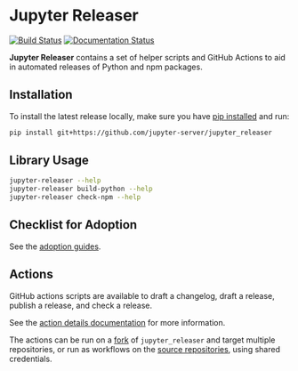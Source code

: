 # Jupyter Releaser

[![Build Status](https://github.com/jupyter-server/jupyter_releaser/actions/workflows/test.yml/badge.svg?query=branch%3Amain++)](https://github.com/jupyter-server/jupyter_releaser/actions/workflows/test.yml/badge.svg?query=branch%3Amain++)
[![Documentation Status](https://readthedocs.org/projects/jupyter-releaser/badge/?version=latest)](http://jupyter-releaser.readthedocs.io/en/latest/?badge=latest)

**Jupyter Releaser** contains a set of helper scripts and GitHub Actions to aid in automated releases of Python and npm packages.

## Installation

To install the latest release locally, make sure you have
[pip installed](https://pip.readthedocs.io/en/stable/installing/) and run:

```bash
pip install git+https://github.com/jupyter-server/jupyter_releaser
```

## Library Usage

```bash
jupyter-releaser --help
jupyter-releaser build-python --help
jupyter-releaser check-npm --help
```

## Checklist for Adoption

See the [adoption guides](https://jupyter-releaser.readthedocs.io/en/latest/how_to_guides/index.html).

## Actions

GitHub actions scripts are available to draft a changelog, draft a release, publish a release, and check a release.

See the [action details documentation](https://jupyter-releaser.readthedocs.io/en/latest/reference/theory.html#action-details) for more information.

The actions can be run on a [fork](https://jupyter-releaser.readthedocs.io/en/latest/how_to_guides/convert_repo_from_releaser.html) of `jupyter_releaser` and target multiple
repositories, or run as workflows on the [source repositories](https://jupyter-releaser.readthedocs.io/en/latest/how_to_guides/convert_repo_from_repo.html), using
shared credentials.
